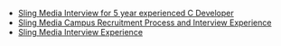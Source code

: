  - [Sling Media Interview for 5 year experienced C Developer](https://www.geeksforgeeks.org/sling-media-interview-for-5-year-experienced-c-developer/)
- [Sling Media Campus Recruitment Process and Interview Experience](https://www.geeksforgeeks.org/sling-media-campus-recruitment-process-and-interview-experience/)
- [Sling Media Interview Experience](https://www.geeksforgeeks.org/sling-media-interview-experience/)
